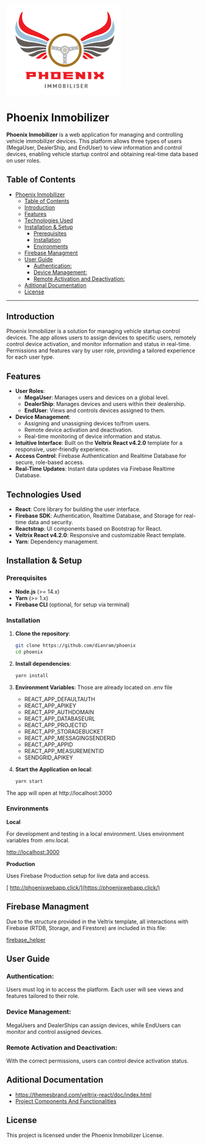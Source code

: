 <img src="public/logo-dark.png" alt="Phoenix Immobilizer Logo" width="300"/>

# Phoenix Inmobilizer

**Phoenix Inmobilizer** is a web application for managing and controlling vehicle immobilizer devices. This platform allows three types of users (MegaUser, DealerShip, and EndUser) to view information and control devices, enabling vehicle startup control and obtaining real-time data based on user roles.

## Table of Contents

- [Phoenix Inmobilizer](#phoenix-inmobilizer)
  - [Table of Contents](#table-of-contents)
  - [Introduction](#introduction)
  - [Features](#features)
  - [Technologies Used](#technologies-used)
  - [Installation \& Setup](#installation--setup)
    - [Prerequisites](#prerequisites)
    - [Installation](#installation)
    - [Environments](#environments)
  - [Firebase Managment](#firebase-managment)
  - [User Guide](#user-guide)
    - [Authentication:](#authentication)
    - [Device Management:](#device-management)
    - [Remote Activation and Deactivation:](#remote-activation-and-deactivation)
  - [Aditional Documentation](#aditional-documentation)
  - [License](#license)

---

## Introduction

Phoenix Inmobilizer is a solution for managing vehicle startup control devices. The app allows users to assign devices to specific users, remotely control device activation, and monitor information and status in real-time. Permissions and features vary by user role, providing a tailored experience for each user type.

## Features

- **User Roles**:
  - **MegaUser**: Manages users and devices on a global level.
  - **DealerShip**: Manages devices and users within their dealership.
  - **EndUser**: Views and controls devices assigned to them.
- **Device Management**:
  - Assigning and unassigning devices to/from users.
  - Remote device activation and deactivation.
  - Real-time monitoring of device information and status.
- **Intuitive Interface**: Built on the **Veltrix React v4.2.0** template for a responsive, user-friendly experience.
- **Access Control**: Firebase Authentication and Realtime Database for secure, role-based access.
- **Real-Time Updates**: Instant data updates via Firebase Realtime Database.


## Technologies Used

- **React**: Core library for building the user interface.
- **Firebase SDK**: Authentication, Realtime Database, and Storage for real-time data and security.
- **Reactstrap**: UI components based on Bootstrap for React.
- **Veltrix React v4.2.0**: Responsive and customizable React template.
- **Yarn**: Dependency management.

## Installation & Setup

### Prerequisites

- **Node.js** (>= 14.x)
- **Yarn** (>= 1.x)
- **Firebase CLI** (optional, for setup via terminal)

### Installation

1. **Clone the repository**:
   ```bash
   git clone https://github.com/dianram/phoenix
   cd phoenix
2. **Install dependencies**:
    ```bash
    yarn install
3. **Environment Variables**:
    Those are already located on .env file

    - REACT_APP_DEFAULTAUTH
    - REACT_APP_APIKEY
    - REACT_APP_AUTHDOMAIN
    - REACT_APP_DATABASEURL
    - REACT_APP_PROJECTID
    - REACT_APP_STORAGEBUCKET
    - REACT_APP_MESSAGINGSENDERID
    - REACT_APP_APPID
    - REACT_APP_MEASUREMENTID
    - SENDGRID_APIKEY
4. **Start the Application on local**:
      ```bash
      yarn start  
  The app will open at http://localhost:3000
### Environments
  **Local**
  
  For development and testing in a local environment. Uses environment variables from .env.local.
  
  [http://localhost:3000](http://localhost:3000)

  **Production**
  
  Uses Firebase Production setup for live data and access.
  
 [ http://phoenixwebapp.click/](https://phoenixwebapp.click/)

## Firebase Managment
  Due to the structure provided in the Veltrix template, all interactions with Firebase (RTDB, Storage, and Firestore) are included in this file:

  [firebase_helper](./src/helpers/firebase_helper.js)

## User Guide

### Authentication:
Users must log in to access the platform. Each user will see views and features tailored to their role.
### Device Management:
MegaUsers and DealerShips can assign devices, while EndUsers can monitor and control assigned devices.
### Remote Activation and Deactivation:
With the correct permissions, users can control device activation status.

## Aditional Documentation
- https://themesbrand.com/veltrix-react/doc/index.html
- [Project Components And Functionalities](./Documentation.md)


## License

This project is licensed under the Phoenix Inmobilizer License.
